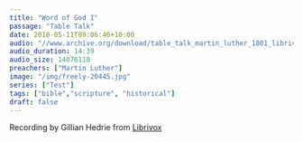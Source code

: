 ```yaml
---
title: "Word of God I"
passage: "Table Talk"
date: 2018-05-11T09:06:46+10:00
audio: "//www.archive.org/download/table_talk_martin_luther_1801_librivox/tabletalk_05_luther_128kb.mp3"
audio_duration: 14:39
audio_size: 14076118
preachers: ["Martin Luther"]
image: "/img/freely-20445.jpg"
series: ["Test"]
tags: ["bible","scripture", "historical"]
draft: false
---
```

Recording by Gillian Hedrie from [Librivox](https://librivox.org/selections-from-the-table-talk-of-martin-luther-by-martin-luther/)
